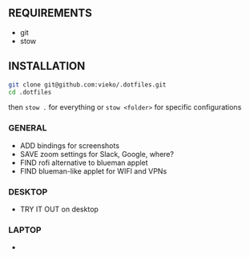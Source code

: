 ## REQUIREMENTS
- git
- stow 

## INSTALLATION
```bash
git clone git@github.com:vieko/.dotfiles.git
cd .dotfiles
```
then `stow .` for everything or `stow <folder>` for specific configurations

### GENERAL
- ADD bindings for screenshots
- SAVE zoom settings for Slack, Google, where?
- FIND rofi alternative to blueman applet
- FIND blueman-like applet for WIFI and VPNs

### DESKTOP
- TRY IT OUT on desktop

### LAPTOP
- 
